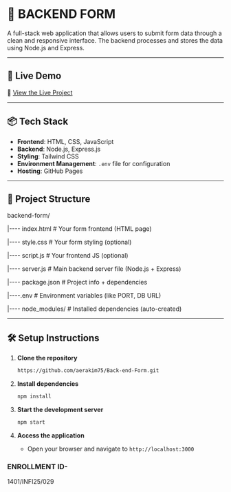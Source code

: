 # 📝 BACKEND FORM

A full-stack web application that allows users to submit form data through a clean and responsive interface. The backend processes and stores the data using Node.js and Express.

---

## 🚀 Live Demo

🔗 [View the Live Project](https://your-live-link.com)

---

## 📦 Tech Stack

- **Frontend**: HTML, CSS, JavaScript
- **Backend**: Node.js, Express.js
- **Styling**: Tailwind CSS
- **Environment Management**: `.env` file for configuration
- **Hosting**: GitHub Pages 

---

## 📁 Project Structure

backend-form/
 
|---- index.html          # Your form frontend (HTML page)
 
|---- style.css           # Your form styling (optional)
 
|---- script.js           # Your frontend JS (optional)

|---- server.js           # Main backend server file (Node.js + Express)
 
|---- package.json        # Project info + dependencies

|----.env                # Environment variables (like PORT, DB URL)

|---- node_modules/       # Installed dependencies (auto-created)


---

## 🛠️ Setup Instructions

1. **Clone the repository**
   ```bash
   https://github.com/aerakim75/Back-end-Form.git
   ```

2. **Install dependencies**
   ```bash
   npm install
   ```

3. **Start the development server**
   ```bash
   npm start
   ```

4. **Access the application**
   - Open your browser and navigate to `http://localhost:3000`

### ENROLLMENT ID-
   1401/INFI25/029


